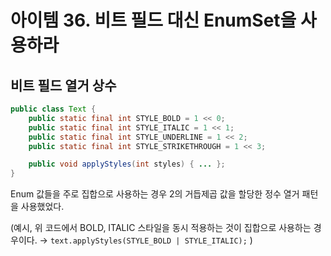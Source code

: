 # 아이템 36. 비트 필드 대신 EnumSet을 사용하라

## 비트 필드 열거 상수

```java
public class Text {
	public static final int STYLE_BOLD = 1 << 0;
	public static final int STYLE_ITALIC = 1 << 1;
	public static final int STYLE_UNDERLINE = 1 << 2;
	public static final int STYLE_STRIKETHROUGH = 1 << 3;

	public void applyStyles(int styles) { ... };
}
```

Enum 값들을 주로 집합으로 사용하는 경우 2의 거듭제곱 값을 할당한 정수 열거 패턴을 사용했었다.

(예시, 위 코드에서 BOLD, ITALIC 스타일을 동시 적용하는 것이 집합으로 사용하는 경우이다.
→ `text.applyStyles(STYLE_BOLD | STYLE_ITALIC);` )
